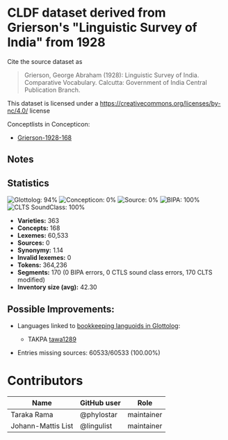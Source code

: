 # CLDF dataset derived from Grierson's "Linguistic Survey of India" from 1928

Cite the source dataset as

> Grierson, George Abraham (1928): Linguistic Survey of India. Comparative Vocabulary. Calcutta: Government of India Central Publication Branch.

This dataset is licensed under a https://creativecommons.org/licenses/by-nc/4.0/ license


Conceptlists in Concepticon:
- [Grierson-1928-168](https://concepticon.clld.org/contributions/Grierson-1928-168)
## Notes




## Statistics


![Glottolog: 94%](https://img.shields.io/badge/Glottolog-94%25-green.svg "Glottolog: 94%")
![Concepticon: 0%](https://img.shields.io/badge/Concepticon-0%25-red.svg "Concepticon: 0%")
![Source: 0%](https://img.shields.io/badge/Source-0%25-red.svg "Source: 0%")
![BIPA: 100%](https://img.shields.io/badge/BIPA-100%25-brightgreen.svg "BIPA: 100%")
![CLTS SoundClass: 100%](https://img.shields.io/badge/CLTS%20SoundClass-100%25-brightgreen.svg "CLTS SoundClass: 100%")

- **Varieties:** 363
- **Concepts:** 168
- **Lexemes:** 60,533
- **Sources:** 0
- **Synonymy:** 1.14
- **Invalid lexemes:** 0
- **Tokens:** 364,236
- **Segments:** 170 (0 BIPA errors, 0 CTLS sound class errors, 170 CLTS modified)
- **Inventory size (avg):** 42.30

## Possible Improvements:

- Languages linked to [bookkeeping languoids in Glottolog](http://glottolog.org/glottolog/glottologinformation#bookkeepinglanguoids):
  - TAKPA [tawa1289](http://glottolog.org/resource/languoid/id/tawa1289)


- Entries missing sources: 60533/60533 (100.00%)

# Contributors

Name               | GitHub user | Role
---                | ---         | ---
Taraka Rama | @phylostar | maintainer
Johann-Mattis List | @lingulist | maintainer


